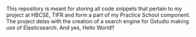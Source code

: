 This repository is meant for storing all code snippets that pertain to my project at HBCSE, TIFR and form a part of my Practice School component.
The project delas with the creation of a search engine for Gstudio making use of Elasticsearch.
And yes, Hello World!!
